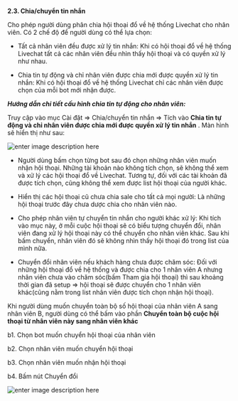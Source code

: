 **2.3. Chia/chuyển tin nhắn**

Cho phép người dùng phân chia hội thoại đổ về hệ thống Livechat cho nhân viên. Có 2 chế độ để người dùng có thể lựa chọn: 

- Tất cả nhân viên đều được xử lý tin nhắn: Khi có hội thoại đổ về hệ thống Livechat tất cả các nhân viên đều nhìn thấy hội thoại và có quyền xử lý như nhau.

- Chia tin tự động và chỉ nhân viên được chia mới được quyền xử lý tin nhắn: Khi có hội thoại đổ về hệ thống Livechat chỉ các nhân viên được chọn của mỗi bot mới nhận được. 

***Hướng dẫn chi tiết cấu hình chia tin tự động cho nhân viên:***
 
Truy cập vào mục Cài đặt => Chia/chuyển tin nhắn => Tích vào **Chia tin tự động và chỉ nhân viên được chia mới được quyền xử lý tin nhắn** . Màn hình sẽ hiển thị như sau: 

![enter image description here](https://chatbizfly.mediacdn.vn/2022/07/01/chatbot/img_53jpg1656662138.jpg)
 
- Người dùng bấm chọn từng bot sau đó chọn những nhân viên muốn nhận hội thoại. Những tài khoản nào không tích chọn, sẽ không thể xem và xử lý các hội thoại đổ về Livechat. Tương tự, đối với các tài khoản đã được tích chọn, cũng không thể xem được list hội thoại của người khác.

- Hiển thị các hội thoại cũ chưa chia sale cho tất cả mọi người: Là những hội thoại trước đây chưa dược chia cho nhân viên nào.
- Cho phép nhân viên tự chuyển tin nhắn cho người khác xử lý: Khi tích vào mục này, ở mỗi cuộc hội thoại sẽ có biểu tượng chuyển đổi, nhân viên đang xử lý hội thoại này có thể chuyển cho nhân viên khác. Sau khi bấm chuyển, nhân viên đó sẽ không nhìn thấy hội thoại đó trong list của mình nữa.
- Chuyển đổi nhân viên nếu khách hàng chưa được chăm sóc: Đối với những hội thoại đổ về hệ thống và được chia cho 1 nhân viên A nhưng nhân viên chưa vào chăm sóc(bấm Tham gia hội thoại) thì sau khoảng thời gian đã setup => hội thoại sẽ được chuyển cho 1 nhân viên khác(cũng nằm trong list nhân viên được tích chọn nhận hội thoại).

Khi người dùng muốn chuyển toàn bộ số hội thoại của nhân viên A sang nhân viên B, người dùng có thể bấm vào phần **Chuyển toàn bộ cuộc hội thoại từ nhân viên này sang nhân viên khác**

  b1. Chọn bot muốn chuyển hội thoại của nhân viên
  
  b2. Chọn nhân viên muốn chuyển hội thoại
  
  b3. Chọn nhân viên muốn nhận hội thoại
  
  b4. Bấm nút Chuyển đổi

![enter image description here](https://chatbizfly.mediacdn.vn/2022/07/01/chatbot/img_54jpg1656662825.jpg)

